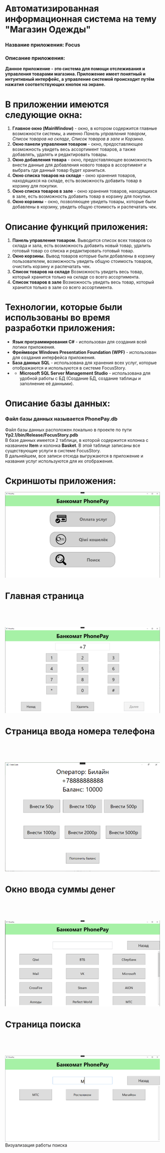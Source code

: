 # Автоматизированная информационная система на тему "Магазин Одежды"
### Название приложения: Focus
### Описание приложения:
**Данное приложение - это система для помощи отслеживания и управления товарами магазина. Приложение имеет понятный и интуитивный интерфейс, а управление системой происходит путём нажатия соответствующих кнопок на экране.**

# В приложении имеются следующие окна:
1. **Главное окно (MainWindow)** - окно, в котором содержится главные возможности системы, а именно _Панель управления товаром_, _Список товаров на складе_, _Список товаров в зале_ и _Корзина_.
2. **Окно панели управления товаром** - окно, предоставляющее возможность увидеть весь ассортимент товаров, а также добавлять, удалять и редактировать товары.
3. **Окно добавления товара** - окно, предоставляющее возможность внести данные для добавления нового товара в ассортимент и выбрать где данный товар будет храниться.
4. **Окно списка товаров на складе** - окно хранения товаров, находящихся на складе, есть возможность добавить товар в корзину для покупки.
4. **Окно списка товаров в зале** - окно хранения товаров, находящихся в зале, есть возможность добавить товар в корзину для покупки.
6. **Окно корзины** - окно, позволяющее увидеть товары, которые были добавлены в корзину, увидеть общую стоимость и распечатать чек.

# Описание функций приложения:
1. **Панель управления товаром.** Выводится список всех товаров со склада и зала, есть возможность добавить новый товар, удалить готовый товар со списка и редактировать готовый товар.
2. **Окно корзины.** Вывод товаров которые были добавлены в корзину пользователем, возможность увидеть общую стоимость товаров, очистить корзину и распечатать чек.
3. **Список товаров на складе** Возможность увидеть весь товар, который хранится только на складе со всего ассортимента.
4. **Список товаров в зале** Возможность увидеть весь товар, который хранится только в зале со всего ассортимента.

# Технологии, которые были использованы во время разработки приложения:
- **Язык программирования C#** - использован для создания всей логики приложения.
- **Фреймворк Windows Presentation Foundation (WPF)** - использован для создания интерфейса приложения.
- **База данных SQL** - использована для хранения всех услуг, которые отображаются и используются в системе FocusStory.
- - **Microsoft SQL Server Management Studio** - использована для удобной работы с БД (Создание БД, создание таблицы и заполнение её данными).

# Описание базы данных:
### Файл базы данных называется PhonePay.db <br/>
Файл базы данных расположен локально в проекте по пути **Yp2.1/bin/Release/FocusStory.pdb** </br>
В базе данных имеется 2 таблици, в которой содержится колонка с названием **Item** и колонка **Basket**. В этой таблице записаны все существующие услуги в системе FocusStory. <br/>
В дальнейшем, все записи отсюда выгружаются в приложение и названия услуг используются для их отображения.

# Скриншоты приложения:

![Главная страница](https://github.com/Fealerok/PhonePay/blob/main/ScreensForRepository/MainMenu.png)
# Главная страница
</br> </br> </br>

![Страница ввода номера телефона](https://github.com/Fealerok/PhonePay/blob/main/ScreensForRepository/EnterPhonePage.png)
# Страница ввода номера телефона </br>
</br> </br> </br>

![Окно ввода суммы денег](https://github.com/Fealerok/PhonePay/blob/main/ScreensForRepository/EnterMoneyPage.png)
# Окно ввода суммы денег </br>
</br> </br> </br>

![Страница поиска](https://github.com/Fealerok/PhonePay/blob/main/ScreensForRepository/SearchPage.png)
# Страница поиска </br>
</br> </br> </br>

![Страница поиска с визуализацией работы](https://github.com/Fealerok/PhonePay/blob/main/ScreensForRepository/SearchPage(Visualization%20of%20work).png)
 Визуализация работы поиска </br>
